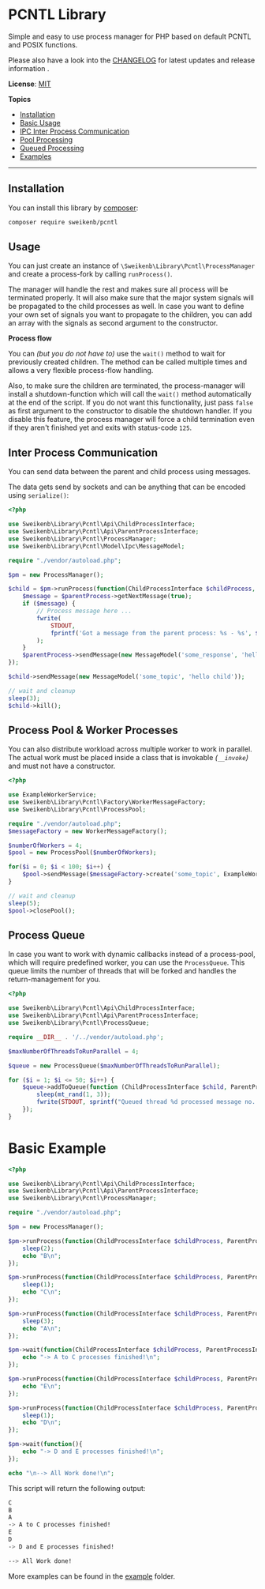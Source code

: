 # PCNTL Library

Simple and easy to use process manager for PHP based on default PCNTL and POSIX functions.

Please also have a look into the [CHANGELOG](CHANGELOG.md) for latest updates and release information .

**License**: [MIT](LICENSE.txt)

**Topics**

- [Installation](#installation)
- [Basic Usage](#usage)
- [IPC Inter Process Communication](#inter-process-communication)
- [Pool Processing](#process-pool--worker-processes)
- [Queued Processing](#process-queue)
- [Examples](#basic-example)

* * *

## Installation

You can install this library by [composer](https://getcomposer.org/):

```bash
composer require sweikenb/pcntl
```

## Usage

You can just create an instance of `\Sweikenb\Library\Pcntl\ProcessManager` and create a process-fork by
calling `runProcess()`.

The manager will handle the rest and makes sure all process will be terminated properly. It will also make sure that
the major system signals will be propagated to the child processes as well. In case you want to define your own set of
signals you want to propagate to the children, you can add an array with the signals as second argument to the
constructor.

**Process flow**

You can _(but you do not have to)_ use the `wait()` method to wait for previously created children. The method can be
called multiple times and allows a very flexible process-flow handling.

Also, to make sure the children are terminated, the process-manager will install a shutdown-function which will call
the `wait()` method automatically at the end of the script. If you do not want this functionality, just pass `false` as
first argument to the constructor to disable the shutdown handler. If you disable this feature, the process manager will
force a child termination even if they aren't finished yet and exits with status-code `125`.

## Inter Process Communication

You can send data between the parent and child process using messages.

The data gets send by sockets and can be anything that can be encoded using `serialize()`:

```php
<?php

use Sweikenb\Library\Pcntl\Api\ChildProcessInterface;
use Sweikenb\Library\Pcntl\Api\ParentProcessInterface;
use Sweikenb\Library\Pcntl\ProcessManager;
use Sweikenb\Library\Pcntl\Model\Ipc\MessageModel;

require "./vendor/autoload.php";

$pm = new ProcessManager();

$child = $pm->runProcess(function(ChildProcessInterface $childProcess, ParentProcessInterface $parentProcess){
    $message = $parentProcess->getNextMessage(true);
    if ($message) {
        // Process message here ...
        fwrite(
            STDOUT,
            fprintf('Got a message from the parent process: %s - %s', $message->getTopic(), $message->getPayload())
        );
    }
    $parentProcess->sendMessage(new MessageModel('some_response', 'hello parent'));
});

$child->sendMessage(new MessageModel('some_topic', 'hello child'));

// wait and cleanup
sleep(3);
$child->kill();
```

## Process Pool & Worker Processes

You can also distribute workload across multiple worker to work in parallel. The actual work must be placed inside a
class that is invokable _(`__invoke`)_ and must not have a constructor.

```php
<?php

use ExampleWorkerService;
use Sweikenb\Library\Pcntl\Factory\WorkerMessageFactory;
use Sweikenb\Library\Pcntl\ProcessPool;

require "./vendor/autoload.php";
$messageFactory = new WorkerMessageFactory();

$numberOfWorkers = 4;
$pool = new ProcessPool($numberOfWorkers);

for($i = 0; $i < 100; $i++) {
    $pool->sendMessage($messageFactory->create('some_topic', ExampleWorkerService::class));
}

// wait and cleanup
sleep(5);
$pool->closePool();
```

## Process Queue

In case you want to work with dynamic callbacks instead of a process-pool, which will require predefined worker, you can
use the `ProcessQueue`. This queue limits the number of threads that will be forked and handles the return-management
for you.

```php
<?php

use Sweikenb\Library\Pcntl\Api\ChildProcessInterface;
use Sweikenb\Library\Pcntl\Api\ParentProcessInterface;
use Sweikenb\Library\Pcntl\ProcessQueue;

require __DIR__ . '/../vendor/autoload.php';

$maxNumberOfThreadsToRunParallel = 4;

$queue = new ProcessQueue($maxNumberOfThreadsToRunParallel);

for ($i = 1; $i <= 50; $i++) {
    $queue->addToQueue(function (ChildProcessInterface $child, ParentProcessInterface $parent) use ($i) {
        sleep(mt_rand(1, 3));
        fwrite(STDOUT, sprintf("Queued thread %d processed message no. %d\n", $child->getId(), $i));
    });
}
```

# Basic Example

```php
<?php

use Sweikenb\Library\Pcntl\Api\ChildProcessInterface;
use Sweikenb\Library\Pcntl\Api\ParentProcessInterface;
use Sweikenb\Library\Pcntl\ProcessManager;

require "./vendor/autoload.php";

$pm = new ProcessManager();

$pm->runProcess(function(ChildProcessInterface $childProcess, ParentProcessInterface $parentProcess){
    sleep(2);
    echo "B\n";
});

$pm->runProcess(function(ChildProcessInterface $childProcess, ParentProcessInterface $parentProcess){
    sleep(1);
    echo "C\n";
});

$pm->runProcess(function(ChildProcessInterface $childProcess, ParentProcessInterface $parentProcess){
    sleep(3);
    echo "A\n";
});

$pm->wait(function(ChildProcessInterface $childProcess, ParentProcessInterface $parentProcess){
    echo "-> A to C processes finished!\n";
});

$pm->runProcess(function(ChildProcessInterface $childProcess, ParentProcessInterface $parentProcess){
    echo "E\n";
});

$pm->runProcess(function(ChildProcessInterface $childProcess, ParentProcessInterface $parentProcess){
    sleep(1);
    echo "D\n";
});

$pm->wait(function(){
    echo "-> D and E processes finished!\n";
});

echo "\n--> All Work done!\n";
```

This script will return the following output:

```bash
C
B
A
-> A to C processes finished!
E
D
-> D and E processes finished!

--> All Work done!
```

More examples can be found in the [example](./example) folder.
